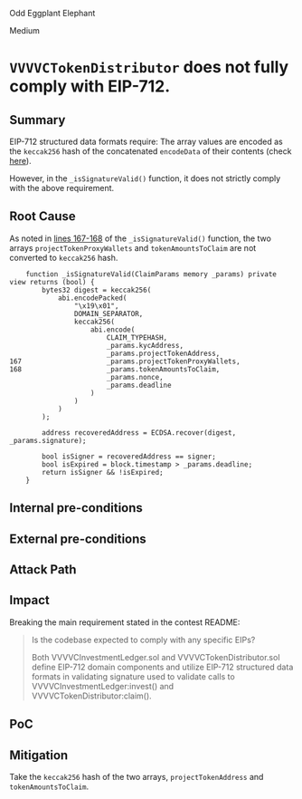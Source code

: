 Odd Eggplant Elephant

Medium

# `VVVVCTokenDistributor` does not fully comply with EIP-712.

## Summary

EIP-712 structured data formats require: The array values are encoded as the `keccak256` hash of the concatenated `encodeData` of their contents (check [here](https://eips.ethereum.org/EIPS/eip-712#definition-of-encodedata)).

However, in the `_isSignatureValid()` function, it does not strictly comply with the above requirement.

## Root Cause

As noted in [lines 167-168](https://github.com/sherlock-audit/2024-11-vvv-exchange-update/blob/main/vvv-platform-smart-contracts/contracts/vc/VVVVCTokenDistributor.sol#L167-L168) of the `_isSignatureValid()` function, the two arrays `projectTokenProxyWallets` and `tokenAmountsToClaim` are not converted to `keccak256` hash.

```solidity
    function _isSignatureValid(ClaimParams memory _params) private view returns (bool) {
        bytes32 digest = keccak256(
            abi.encodePacked(
                "\x19\x01",
                DOMAIN_SEPARATOR,
                keccak256(
                    abi.encode(
                        CLAIM_TYPEHASH,
                        _params.kycAddress,
                        _params.projectTokenAddress,
167                     _params.projectTokenProxyWallets,
168                     _params.tokenAmountsToClaim,
                        _params.nonce,
                        _params.deadline
                    )
                )
            )
        );

        address recoveredAddress = ECDSA.recover(digest, _params.signature);

        bool isSigner = recoveredAddress == signer;
        bool isExpired = block.timestamp > _params.deadline;
        return isSigner && !isExpired;
    }
```

## Internal pre-conditions

## External pre-conditions

## Attack Path

## Impact

Breaking the main requirement stated in the contest README:

> Is the codebase expected to comply with any specific EIPs?
>
> Both VVVVCInvestmentLedger.sol and VVVVCTokenDistributor.sol define EIP-712 domain components and utilize EIP-712 structured data formats in validating signature used to validate calls to VVVVCInvestmentLedger:invest() and VVVVCTokenDistributor:claim().

## PoC

## Mitigation

Take the `keccak256` hash of the two arrays, `projectTokenAddress` and `tokenAmountsToClaim`.